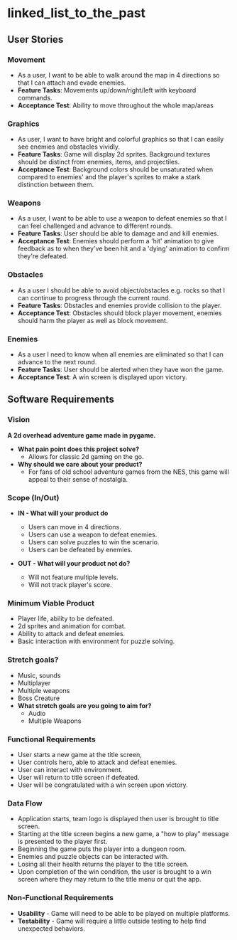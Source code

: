 # linked_list_to_the_past

## User Stories

### Movement
+ As a user, I want to be able to walk around the map in 4 directions so that I can attach and evade enemies.
+ **Feature Tasks**: Movements up/down/right/left with keyboard commands.
+ **Acceptance Test**: Ability to move throughout the whole map/areas

### Graphics
+ As user, I want to have bright and colorful graphics so that I can easily see enemies and obstacles vividly.
+ **Feature Tasks**: Game will display 2d sprites. Background textures should be distinct from enemies, items, and projectiles.
+ **Acceptance Test**: Background colors should be unsaturated when compared to enemies' and the player's sprites to make a stark distinction between them.

### Weapons
+ As a user, I want to be able to use a weapon to defeat enemies so that I can feel challenged and advance to different rounds.
+ **Feature Tasks**: User should be able to damage and and kill enemies.
+ **Acceptance Test**: Enemies should perform a 'hit' animation to give feedback as to when they've been hit and a 'dying' animation to confirm they're defeated.

### Obstacles
+ As a user I should be able to avoid object/obstacles e.g. rocks so that I can continue to progress through the current round.
+ **Feature Tasks**: Obstacles and enemies provide collision to the player.
+ **Acceptance Test**: Obstacles should block player movement, enemies should harm the player as well as block movement.

### Enemies
+ As a user I need to know when all enemies are eliminated so that I can advance to the next round.
+ **Feature Tasks**: User should be alerted when they have won the game.
+ **Acceptance Test**: A win screen is displayed upon victory.


## Software Requirements

### Vision

**A 2d overhead adventure game made in pygame.**
+ **What pain point does this project solve?**
  + Allows for classic 2d gaming on the go.
+ **Why should we care about your product?**
  + For fans of old school adventure games from the NES, this game will appeal to their sense of nostalgia.

### Scope (In/Out)

+ **IN - What will your product do**
  + Users can move in 4 directions.
  + Users can use a weapon to defeat enemies.
  + Users can solve puzzles to win the scenario.
  + Users can be defeated by enemies.

+ **OUT - What will your product not do?**
  + Will not feature multiple levels.
  + Will not track player's score.

### Minimum Viable Product

+ Player life, ability to be defeated.
+ 2d sprites and animation for combat.
+ Ability to attack and defeat enemies.
+ Basic interaction with environment for puzzle solving.

### Stretch goals?

+ Music, sounds
+ Multiplayer
+ Multiple weapons
+ Boss Creature
+ **What stretch goals are you going to aim for?**
  + Audio
  + Multiple Weapons

### Functional Requirements

+ User starts a new game at the title screen,
+ User controls hero, able to attack and defeat enemies.
+ User can interact with environment.
+ User will return to title screen if defeated.
+ User will be congratulated with a win screen upon victory.

### Data Flow

+ Application starts, team logo is displayed then user is brought to title screen.
+ Starting at the title screen begins a new game, a "how to play" message is presented to the player first.
+ Beginning the game puts the player into a dungeon room.
+ Enemies and puzzle objects can be interacted with.
+ Losing all their health returns the player to the title screen.
+ Upon completion of the win condition, the user is brought to a win screen where they may return to the title menu or quit the app.

### Non-Functional Requirements

+ **Usability** - Game will need to be able to be played on multiple platforms.
+ **Testability** - Game will require a little outside testing to help find unexpected behaviors.
